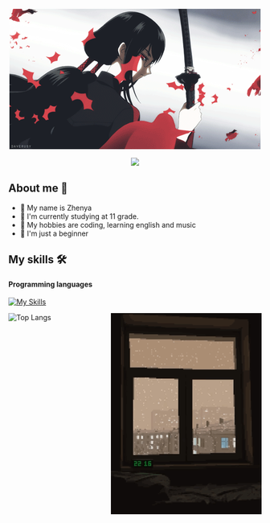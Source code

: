 
<div align="center">
  <p>
    <img src="assets/fwf.gif">
  <p>
<img src="https://readme-typing-svg.herokuapp.com?color=%ffdcdc&lines=You+are+welcome&center=true&width=380&height=50&duration=4000&pause=900">

 </p>
</div>


<div>
  <h2>About me 🐲 </h2>
   <div align="center">

  </div>
  <ul>
    <li>💊 My name is Zhenya</li>
    <li>📕  I'm currently studying at 11 grade. </li>
    <li>👾 My hobbies are coding, learning english and music </li>
    <li>🍤 I'm just a beginner </li>
  </ul>
</div>



## My skills 🛠️
#### Programming languages

[![My Skills](https://skillicons.dev/icons?i=python,c#)](https://skillicons.dev)

<img src="assets/332.gif" align="right" height="400px">


![Top Langs](https://github-readme-stats.vercel.app/api/top-langs/?username=Determindev&layout=compact&theme=nord)






